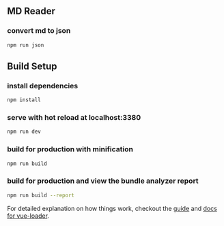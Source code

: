 ## MD Reader

### convert md to json
``` bash
npm run json
```

## Build Setup

### install dependencies
``` bash
npm install
```

### serve with hot reload at localhost:3380
``` bash
npm run dev
```

### build for production with minification
``` bash
npm run build
```

### build for production and view the bundle analyzer report
``` bash
npm run build --report
```

For detailed explanation on how things work, checkout the [guide](http://vuejs-templates.github.io/webpack/) and [docs for vue-loader](http://vuejs.github.io/vue-loader).

